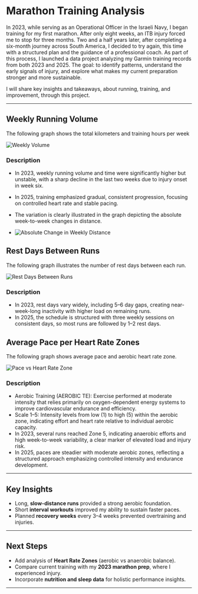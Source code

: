 
# Marathon Training Analysis

In 2023, while serving as an Operational Officer in the Israeli Navy, I began training for my first marathon. 
After only eight weeks, an ITB injury forced me to stop for three months.
Two and a half years later, after completing a six-month journey across South America, I decided to try again, this time with a structured plan and the guidance of a professional coach.
As part of this process, I launched a data project analyzing my Garmin training records from both 2023 and 2025. The goal: to identify patterns, understand the early signals of injury, and explore what makes my current preparation stronger and more sustainable.

I will share key insights and takeaways, about running, training, and improvement, through this project.

---

##  Weekly Running Volume
The following graph shows the total kilometers and training hours per week

![Weekly Volume](https://github.com/user-attachments/assets/cd28fbc8-d314-4f72-b98d-f2e5990e4cd1)

### Description
- In 2023, weekly running volume and time were significantly higher but unstable, with a sharp decline in the last two weeks due to injury onset in week six.
- In 2025, training emphasized gradual, consistent progression, focusing on controlled heart rate and stable pacing.
- The variation is clearly illustrated in the graph depicting the absolute week-to-week changes in distance.
  
- ![Absolute Change in Weekly Distance](https://github.com/user-attachments/assets/e17a5114-dabe-42a3-a72a-8e38801eadf8)


##  Rest Days Between Runs
The following graph illustrates the number of rest days between each run.

![Rest Days Between Runs](https://github.com/user-attachments/assets/d144e869-f966-4223-ab85-719d6cf9d643)

### Description
- In 2023, rest days vary widely, including 5–6 day gaps, creating near-week-long inactivity with higher load on remaining runs.
- In 2025, the schedule is structured with three weekly sessions on consistent days, so most runs are followed by 1–2 rest days.
  
##  Average Pace per Heart Rate Zones
The following graph shows average pace and aerobic heart rate zone.

![Pace vs Heart Rate Zone](https://github.com/user-attachments/assets/1be4d2be-15ed-4234-9a7f-c3628d3ea86b)


### Description
- Aerobic Training (AEROBIC TE): Exercise performed at moderate intensity that relies primarily on oxygen-dependent energy systems to improve cardiovascular endurance and efficiency.
- Scale 1–5: Intensity levels from low (1) to high (5) within the aerobic zone, indicating effort and heart rate relative to individual aerobic capacity.
- In 2023, several runs reached Zone 5, indicating anaerobic efforts and high week-to-week variability, a clear marker of elevated load and injury risk.
- In 2025, paces are steadier with moderate aerobic zones, reflecting a structured approach emphasizing controlled intensity and endurance development.
---

##  Key Insights
- Long, **slow-distance runs** provided a strong aerobic foundation.  
- Short **interval workouts** improved my ability to sustain faster paces.  
- Planned **recovery weeks** every 3–4 weeks prevented overtraining and injuries.  

---

##  Next Steps
- Add analysis of **Heart Rate Zones** (aerobic vs anaerobic balance).  
- Compare current training with my **2023 marathon prep**, where I experienced injury.  
- Incorporate **nutrition and sleep data** for holistic performance insights.  

---
